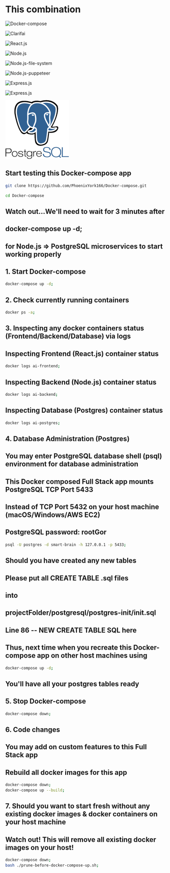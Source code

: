 # This combination

![Docker-compose](https://cdn.hashnode.com/res/hashnode/image/upload/v1662313547352/s0Uk-haLQ.jpg)

![Clarifai](https://www.clarifai.com/hubfs/AI%20in%205-jpg.jpeg)

![React.js](https://media.licdn.com/dms/image/D4D12AQF26-NZ279EaA/article-cover_image-shrink_600_2000/0/1688018102545?e=2147483647&v=beta&t=Q9aUSt_UHzSqZYyDycri3s2kqVDlPc-YM0ZzlH2yfYc)

![Node.js](https://cdn.gabrieleromanato.com/5c37214980b3/uploads/2018/09/nodejs.jpg)

![Node.js-file-system](https://blogger.googleusercontent.com/img/b/R29vZ2xl/AVvXsEj6uBjgrkG7E1NVUwP_aUap3J_WWgYotCAfEBPks6MI7FxQL9QXc_saB87lFyfzaMALNTnKcrynAMVq8bPZpkJlfnKwzSVb2fC6jTvRaVy32K8NLyORgxzDwZ8P2OeWpH5h70Avfy5nEb3z/s1600/logo-node.jpg)

![Node.js-puppeteer](https://raddy.dev/wp-content/uploads/2020/09/nodejs-puppeteer-capturing-website-screenshots_compressed.jpg)

![Express.js](https://miro.medium.com/v2/resize:fit:1400/1*gyUa6Qx-xcOR1vHg1IoVkw.png)

![Express.js](https://techievor.com/api/image-uploads/posts/c25b6f75a581b8a7b8200971ac0e993b.png)

![PostgreSQL](https://raw.githubusercontent.com/docker-library/docs/01c12653951b2fe592c1f93a13b4e289ada0e3a1/postgres/logo.png)

##
##
## Start testing this Docker-compose app
```bash
git clone https://github.com/PhoenixYork166/Docker-compose.git
```

```bash
cd Docker-compose
```

## Watch out...We'll need to wait for 3 minutes after
## docker-compose up -d;
## for Node.js => PostgreSQL microservices to start working properly
##
## 1. Start Docker-compose
```bash
docker-compose up -d;
```

##
##
## 2. Check currently running containers
```bash
docker ps -a;
```

##
##
## 3. Inspecting any docker containers status (Frontend/Backend/Database) via logs
## Inspecting Frontend (React.js) container status
```bash
docker logs ai-frontend;
```
## Inspecting Backend (Node.js) container status
```bash
docker logs ai-backend;
```
## Inspecting Database (Postgres) container status
```bash
docker logs ai-postgres;
```

##
##
## 4. Database Administration (Postgres)
## You may enter PostgreSQL database shell (psql) environment for database administration

## This Docker composed Full Stack app mounts PostgreSQL TCP Port 5433
## Instead of TCP Port 5432 on your host machine (macOS/Windows/AWS EC2)
## PostgreSQL password: rootGor
```bash
psql -U postgres -d smart-brain -h 127.0.0.1 -p 5433;
```

## Should you have created any new tables

## Please put all CREATE TABLE .sql files 
## into 
## projectFolder/postgresql/postgres-init/init.sql
## Line 86 -- NEW CREATE TABLE SQL here

## Thus, next time when you recreate this Docker-compose app on other host machines using 
```bash
docker-compose up -d;
```
## You'll have all your postgres tables ready

##
##
## 5. Stop Docker-compose
```bash
docker-compose down;
```

##
##
## 6. Code changes
## You may add on custom features to this Full Stack app
## Rebuild all docker images for this app
```bash
docker-compose down;
docker-compose up --build;
```

##
##
## 7. Should you want to start fresh without any existing docker images & docker containers on your host machine 
## Watch out! This will remove all existing docker images on your host!
```bash
docker-compose down;
bash ./prune-before-docker-compose-up.sh;
```
